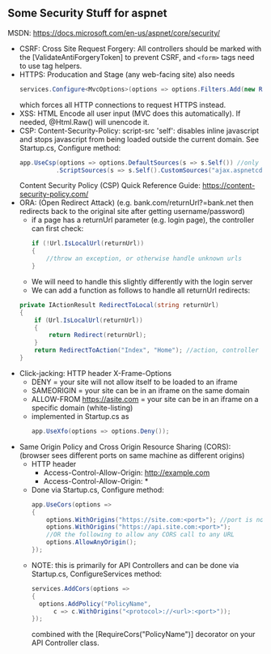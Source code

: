 ## Some Security Stuff for aspnet
MSDN: https://docs.microsoft.com/en-us/aspnet/core/security/
- CSRF: Cross Site Request Forgery: All controllers should be marked with the [ValidateAntiForgeryToken] to prevent CSRF, and `<form>` tags need to use tag helpers.
- HTTPS: Producation and Stage (any web-facing site) also needs 
  ```csharp
  services.Configure<MvcOptions>(options => options.Filters.Add(new RequireHttpsAttribute()));
  ``` 
  which forces all HTTP connections to request HTTPS instead.
- XSS: HTML Encode all user input (MVC does this automatically). If needed, @Html.Raw() will unencode it.
- CSP: Content-Security-Policy: script-src 'self': disables inline javascript and stops javascript from being loaded outside the current domain. See Startup.cs, Configure method:
  ```csharp
  app.UseCsp(options => options.DefaultSources(s => s.Self()) //only allow content to load from the web site's domain
            .ScriptSources(s => s.Self().CustomSources("ajax.aspnetcdn.com"))); //except for these whitelisted cdns (_ValidationScriptsPartial.cshtml uses these cdns)
  ```
  Content Security Policy (CSP) Quick Reference Guide: https://content-security-policy.com/
- ORA: (Open Redirect Attack) (e.g. bank.com/returnUrl?=bank.net then redirects back to the original site after getting username/password)
  - if a page has a returnUrl parameter (e.g. login page), the controller can first check:
    ```csharp
    if (!Url.IsLocalUrl(returnUrl))
    {
        //throw an exception, or otherwise handle unknown urls
    }
    ```
   - We will need to handle this slightly differently with the login server
   - We can add a function as follows to handle all returnUrl redirects:
   ```csharp
   private IActionResult RedirectToLocal(string returnUrl)
   {
       if (Url.IsLocalUrl(returnUrl))
       {
           return Redirect(returnUrl);
       }
       return RedirectToAction("Index", "Home"); //action, controller
   }
   ```
- Click-jacking: HTTP header X-Frame-Options
  - DENY = your site will not allow itself to be loaded to an iframe
  - SAMEORIGIN = your site can be in an iframe on the same domain
  - ALLOW-FROM https://asite.com = your site can be in an iframe on a specific domain (white-listing)
  - implemented in Startup.cs as 
    ```csharp
    app.UseXfo(options => options.Deny());
    ```
- Same Origin Policy and Cross Origin Resource Sharing (CORS): (browser sees different ports on same machine as different origins)
  - HTTP header 
    - Access-Control-Allow-Origin: http://example.com
    - Access-Control-Allow-Origin: *
  - Done via Startup.cs, Configure method: 
    ```csharp
    app.UseCors(options => 
    {
        options.WithOrigins("https://site.com:<port>"); //port is not required unless its non-standard
        options.WithOrigins("https://api.site.com:<port>");
        //OR the following to allow any CORS call to any URL
        options.AllowAnyOrigin();
    });
    ```
  - NOTE: this is primarily for API Controllers and can be done via Startup.cs, ConfigureServices method:
    ```csharp
    services.AddCors(options => 
    {
      options.AddPolicy("PolicyName", 
          c => c.WithOrigins("<protocol>://<url>:<port>"));
    });
    ```
    combined with the [RequireCors("PolicyName")] decorator on your API Controller class.